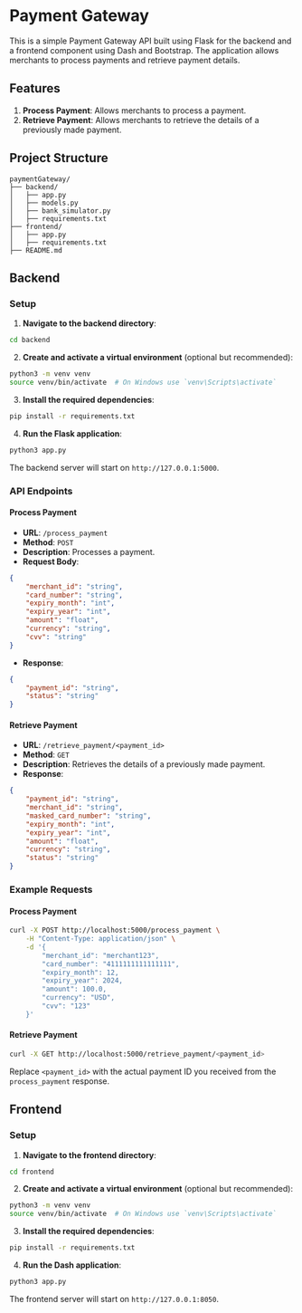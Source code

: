 # Payment Gateway

This is a simple Payment Gateway API built using Flask for the backend and a frontend component using Dash and Bootstrap. 
The application allows merchants to process payments and retrieve payment details.

## Features

1. **Process Payment**: Allows merchants to process a payment.
2. **Retrieve Payment**: Allows merchants to retrieve the details of a previously made payment.

## Project Structure

```
paymentGateway/
├── backend/
│   ├── app.py
│   ├── models.py
│   ├── bank_simulator.py
│   ├── requirements.txt
├── frontend/
│   ├── app.py
│   ├── requirements.txt
├── README.md
```

## Backend

### Setup

1. **Navigate to the backend directory**:

```bash
cd backend
```

2. **Create and activate a virtual environment** (optional but recommended):

```bash
python3 -m venv venv
source venv/bin/activate  # On Windows use `venv\Scripts\activate`
```

3. **Install the required dependencies**:

```bash
pip install -r requirements.txt
```

4. **Run the Flask application**:

```bash
python3 app.py
```

The backend server will start on `http://127.0.0.1:5000`.

### API Endpoints

#### Process Payment

- **URL**: `/process_payment`
- **Method**: `POST`
- **Description**: Processes a payment.
- **Request Body**:

```json
{
    "merchant_id": "string",
    "card_number": "string",
    "expiry_month": "int",
    "expiry_year": "int",
    "amount": "float",
    "currency": "string",
    "cvv": "string"
}
```

- **Response**:

```json
{
    "payment_id": "string",
    "status": "string"
}
```

#### Retrieve Payment

- **URL**: `/retrieve_payment/<payment_id>`
- **Method**: `GET`
- **Description**: Retrieves the details of a previously made payment.
- **Response**:

```json
{
    "payment_id": "string",
    "merchant_id": "string",
    "masked_card_number": "string",
    "expiry_month": "int",
    "expiry_year": "int",
    "amount": "float",
    "currency": "string",
    "status": "string"
}
```

### Example Requests

#### Process Payment

```bash
curl -X POST http://localhost:5000/process_payment \
    -H "Content-Type: application/json" \
    -d '{
        "merchant_id": "merchant123",
        "card_number": "4111111111111111",
        "expiry_month": 12,
        "expiry_year": 2024,
        "amount": 100.0,
        "currency": "USD",
        "cvv": "123"
    }'
```

#### Retrieve Payment

```bash
curl -X GET http://localhost:5000/retrieve_payment/<payment_id>
```

Replace `<payment_id>` with the actual payment ID you received from the `process_payment` response.

## Frontend

### Setup

1. **Navigate to the frontend directory**:

```bash
cd frontend
```

2. **Create and activate a virtual environment** (optional but recommended):

```bash
python3 -m venv venv
source venv/bin/activate  # On Windows use `venv\Scripts\activate`
```

3. **Install the required dependencies**:

```bash
pip install -r requirements.txt
```

4. **Run the Dash application**:

```bash
python3 app.py
```

The frontend server will start on `http://127.0.0.1:8050`.
